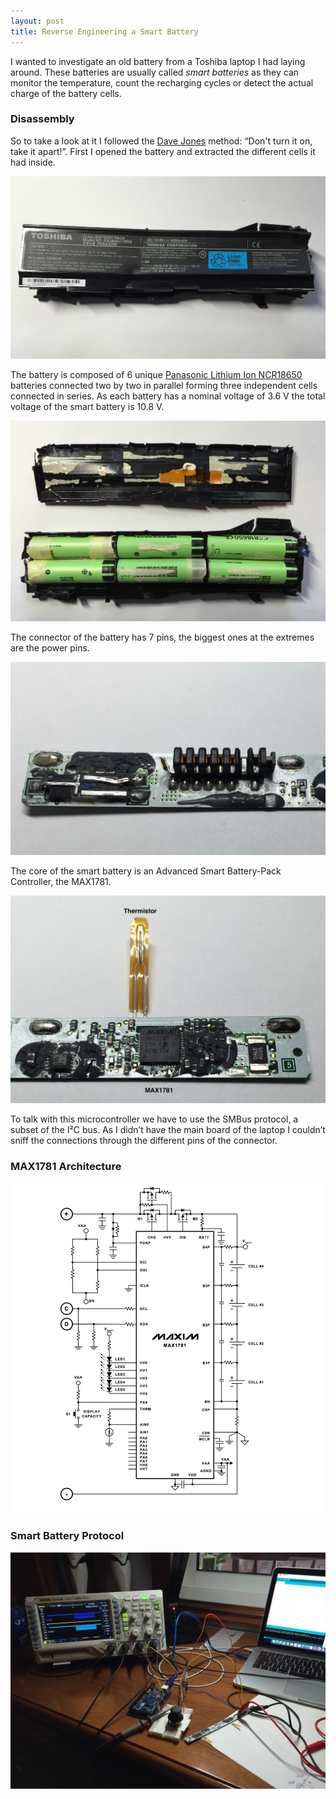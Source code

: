 ```yaml
---
layout: post
title: Reverse Engineering a Smart Battery
---
```


I wanted to investigate an old battery from a Toshiba laptop I had laying around. These batteries are usually called *smart batteries* as they can monitor the temperature, count the recharging cycles or detect the actual charge of the battery cells.

### Disassembly

So to take a look at it I followed the [Dave Jones](http://www.eevblog.com) method: “Don't turn it on, take it apart!”. First I opened the battery and extracted the different cells it had inside.

![](/media/2016/02/battery-closed.jpg)

The battery is composed of 6 unique [Panasonic Lithium Ion NCR18650](http://industrial.panasonic.com/cdbs/www-data/pdf2/ACA4000/ACA4000CE240.pdf) batteries connected two by two in parallel forming three independent cells connected in series. As each battery has a nominal voltage of 3.6 V the total voltage of the smart battery is 10.8 V.

![](/media/2016/02/battery-opened.jpg)

The connector of the battery has 7 pins, the biggest ones at the extremes are the power pins.

![](/media/2016/02/battery-pinout.jpg)

The core of the smart battery is an Advanced Smart Battery-Pack Controller, the MAX1781.

![](/media/2016/02/max1781-chip.jpg)

To talk with this microcontroller we have to use the SMBus protocol, a subset of the I²C bus. As I didn’t have the main board of the laptop I couldn’t sniff the connections through the different pins of the connector.

### MAX1781 Architecture

![](/media/2016/02/max1781-architecture.png)

### Smart Battery Protocol

![](/media/2016/02/reverse-engineering.jpg)
